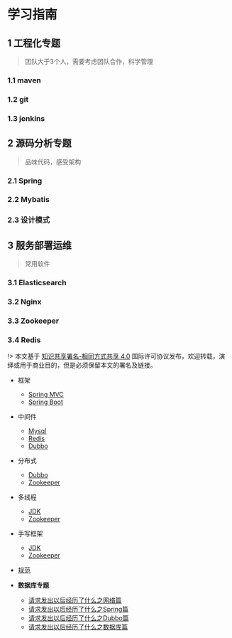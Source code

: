 # 学习指南

## 1 工程化专题

> 团队大于3个人，需要考虑团队合作，科学管理

### 1.1 maven
### 1.2 git
### 1.3 jenkins

## 2 源码分析专题

> 品味代码，感受架构

### 2.1 Spring
### 2.2 Mybatis
### 2.3 设计模式

## 3 服务部署运维

> 常用软件

### 3.1 Elasticsearch
### 3.2 Nginx
### 3.3 Zookeeper
### 3.4 Redis

!> 本文基于 [知识共享署名-相同方式共享 4.0](https://creativecommons.org/licenses/by-sa/4.0/deed.zh) 国际许可协议发布，欢迎转载，演绎或用于商业目的，但是必须保留本文的署名及链接。

* 框架
  * [Spring MVC](Spring-MVC)
  * [Spring Boot](Spring-Boot)

* 中间件
  * [Mysql](Mysql)
  * [Redis](Redis)
  * [Dubbo](guide)

* 分布式
  * [Dubbo](Dubbo)
  * [Zookeeper](Zookeeper)

* 多线程
  * [JDK](JDK)
  * [Zookeeper](Zookeeper)
  
* 手写框架
  * [JDK](JDK)
  * [Zookeeper](reading-books/)
* [规范](standards)


* **数据库专题**
    * [请求发出以后经历了什么之网络篇](blogs/2019/3/3/article_1/)
    * [请求发出以后经历了什么之Spring篇](blogs/2019/3/3/article_1/)
    * [请求发出以后经历了什么之Dubbo篇](blogs/2019/3/3/article_1/)
    * [请求发出以后经历了什么之数据库篇](blogs/2019/3/3/article_1/)